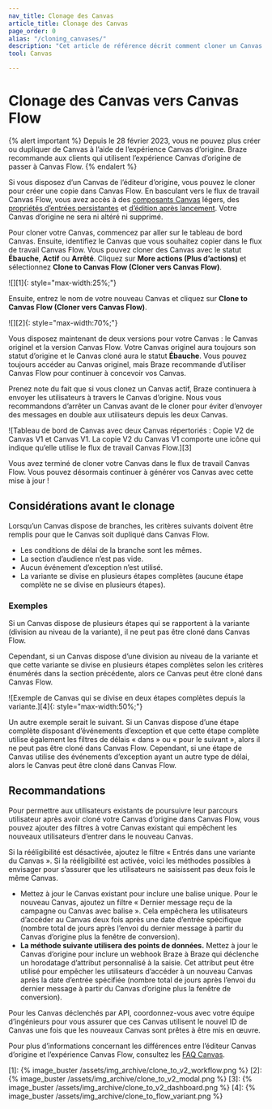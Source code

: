 ```yaml
---
nav_title: Clonage des Canvas
article_title: Clonage des Canvas
page_order: 0
alias: "/cloning_canvases/"
description: "Cet article de référence décrit comment cloner un Canvas depuis l’éditeur Canvas d’origine vers le flux de travail Canvas Flow."
tool: Canvas

---
```


# Clonage des Canvas vers Canvas Flow

{% alert important %}
Depuis le 28 février 2023, vous ne pouvez plus créer ou dupliquer de Canvas à l’aide de l’expérience Canvas d’origine. Braze recommande aux clients qui utilisent l’expérience Canvas d’origine de passer à Canvas Flow.
{% endalert %}

Si vous disposez d’un Canvas de l’éditeur d’origine, vous pouvez le cloner pour créer une copie dans Canvas Flow. En basculant vers le flux de travail Canvas Flow, vous avez accès à des [composants Canvas]({{site.baseurl}}/user_guide/engagement_tools/canvas/canvas_components) légers, des [propriétés d’entrées persistantes]({{site.baseurl}}/user_guide/engagement_tools/canvas/create_a_canvas/canvas_persistent_entry_properties/) et [d’édition après lancement]({{site.baseurl}}/post-launch_edits). Votre Canvas d’origine ne sera ni altéré ni supprimé.

Pour cloner votre Canvas, commencez par aller sur le tableau de bord Canvas. Ensuite, identifiez le Canvas que vous souhaitez copier dans le flux de travail Canvas Flow. Vous pouvez cloner des Canvas avec le statut **Ébauche**, **Actif** ou **Arrêté**. Cliquez sur <i class="fas fa-ellipsis-vertical"></i> **More actions (Plus d’actions)** et sélectionnez **Clone to Canvas Flow (Cloner vers Canvas Flow)**.

![][1]{: style="max-width:25%;"}

Ensuite, entrez le nom de votre nouveau Canvas et cliquez sur **Clone to Canvas Flow (Cloner vers Canvas Flow)**. 

![][2]{: style="max-width:70%;"}

Vous disposez maintenant de deux versions pour votre Canvas : le Canvas originel et la version Canvas Flow. Votre Canvas originel aura toujours son statut d’origine et le Canvas cloné aura le statut **Ébauche**. Vous pouvez toujours accéder au Canvas originel, mais Braze recommande d’utiliser Canvas Flow pour continuer à concevoir vos Canvas.

Prenez note du fait que si vous clonez un Canvas actif, Braze continuera à envoyer les utilisateurs à travers le Canvas d’origine. Nous vous recommandons d’arrêter un Canvas avant de le cloner pour éviter d’envoyer des messages en double aux utilisateurs depuis les deux Canvas.

![Tableau de bord de Canvas avec deux Canvas répertoriés : Copie V2 de Canvas V1 et Canvas V1. La copie V2 du Canvas V1 comporte une icône qui indique qu’elle utilise le flux de travail Canvas Flow.][3]

Vous avez terminé de cloner votre Canvas dans le flux de travail Canvas Flow. Vous pouvez désormais continuer à générer vos Canvas avec cette mise à jour !

## Considérations avant le clonage

Lorsqu’un Canvas dispose de branches, les critères suivants doivent être remplis pour que le Canvas soit dupliqué dans Canvas Flow.
- Les conditions de délai de la branche sont les mêmes.
- La section d’audience n’est pas vide.
- Aucun événement d’exception n’est utilisé.
- La variante se divise en plusieurs étapes complètes (aucune étape complète ne se divise en plusieurs étapes).

### Exemples

Si un Canvas dispose de plusieurs étapes qui se rapportent à la variante (division au niveau de la variante), il ne peut pas être cloné dans Canvas Flow.

Cependant, si un Canvas dispose d’une division au niveau de la variante et que cette variante se divise en plusieurs étapes complètes selon les critères énumérés dans la section précédente, alors ce Canvas peut être cloné dans Canvas Flow.

![Exemple de Canvas qui se divise en deux étapes complètes depuis la variante.][4]{: style="max-width:50%;"}

Un autre exemple serait le suivant. Si un Canvas dispose d’une étape complète disposant d’événements d’exception et que cette étape complète utilise également les filtres de délais « dans » ou « pour le suivant », alors il ne peut pas être cloné dans Canvas Flow. Cependant, si une étape de Canvas utilise des événements d’exception ayant un autre type de délai, alors le Canvas peut être cloné dans Canvas Flow.

## Recommandations

Pour permettre aux utilisateurs existants de poursuivre leur parcours utilisateur après avoir cloné votre Canvas d’origine dans Canvas Flow, vous pouvez ajouter des filtres à votre Canvas existant qui empêchent les nouveaux utilisateurs d’entrer dans le nouveau Canvas.

Si la rééligibilité est désactivée, ajoutez le filtre « Entrés dans une variante du Canvas ». Si la rééligibilité est activée, voici les méthodes possibles à envisager pour s’assurer que les utilisateurs ne saisissent pas deux fois le même Canvas.
- Mettez à jour le Canvas existant pour inclure une balise unique. Pour le nouveau Canvas, ajoutez un filtre « Dernier message reçu de la campagne ou Canvas avec balise ». Cela empêchera les utilisateurs d’accéder au Canvas deux fois après une date d’entrée spécifique (nombre total de jours après l’envoi du dernier message à partir du Canvas d’origine plus la fenêtre de conversion). 
- **La méthode suivante utilisera des points de données.** Mettez à jour le Canvas d’origine pour inclure un webhook Braze à Braze qui déclenche un horodatage d’attribut personnalisé à la saisie. Cet attribut peut être utilisé pour empêcher les utilisateurs d’accéder à un nouveau Canvas après la date d’entrée spécifiée (nombre total de jours après l’envoi du dernier message à partir du Canvas d’origine plus la fenêtre de conversion).

Pour les Canvas déclenchés par API, coordonnez-vous avec votre équipe d’ingénieurs pour vous assurer que ces Canvas utilisent le nouvel ID de Canvas une fois que les nouveaux Canvas sont prêtes à être mis en œuvre.

Pour plus d’informations concernant les différences entre l’éditeur Canvas d’origine et l’expérience Canvas Flow, consultez les [FAQ Canvas]({{site.baseurl}}/user_guide/engagement_tools/canvas/faqs/#what-are-the-main-differences-between-canvas-flow-and-the-original-canvas-editor).


[1]: {% image_buster /assets/img_archive/clone_to_v2_workflow.png %}
[2]: {% image_buster /assets/img_archive/clone_to_v2_modal.png %}
[3]: {% image_buster /assets/img_archive/clone_to_v2_dashboard.png %}
[4]: {% image_buster /assets/img_archive/clone_to_flow_variant.png %}
